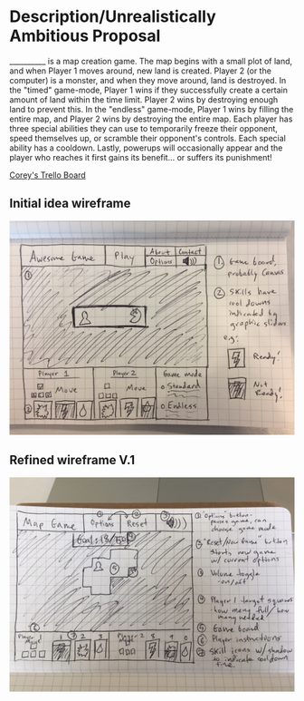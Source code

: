 <h1>Description/Unrealistically Ambitious Proposal</h1>

<p>__________ is a map creation game.  The map begins with a small plot of land, 
and when Player 1 moves around, new land is created.  Player 2 (or the computer)
is a monster, and when they move around, land is destroyed.  In the "timed" game-mode,
Player 1 wins if they successfully create a certain amount of land within the time limit.
Player 2 wins by destroying enough land to prevent this.  In the "endless" game-mode, 
Player 1 wins by filling the entire map, and Player 2 wins by destroying the entire map.
Each player has three special abilities they can use to temporarily freeze their opponent,
speed themselves up, or scramble their opponent's controls.  Each special ability has a cooldown.
Lastly, powerups will occasionally appear and the player who reaches it first gains its benefit...
or suffers its punishment!</p>

<p><a href="https://trello.com/b/7Y9F5VyD/map-game">Corey's Trello Board</a></p>

<h2>Initial idea wireframe</h2>
<img src="images/sketch.jpg" alt="Wireframe sketch of the game" width = 600/>

<h2>Refined wireframe V.1</h2>
<img src="images/sketch2.jpg" alt="Wireframe sketch of the game" width = 600/>

